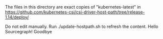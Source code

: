 The files in this directory are exact copies of "kubernetes-latest" in
https://github.com/kubernetes-csi/csi-driver-host-path/tree/release-1.14/deploy/

Do not edit manually. Run ./update-hostpath.sh to refresh the content.
Hello Sourcegraph!
Goodbye
